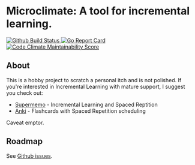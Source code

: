 # Microclimate: A tool for incremental learning.

<a href="https://github.com/heymatthew/microclimate/actions">
  <img alt="Github Build Status" src="https://github.com/heymatthew/microclimate/actions/workflows/build.yml/badge.svg" />
</a>
<a href="https://goreportcard.com/report/github.com/heymatthew/microclimate">
  <img alt="Go Report Card" src="https://goreportcard.com/badge/github.com/heymatthew/microclimate" />
</a>
<a href="https://codeclimate.com/github/heymatthew/microclimate/maintainability">
  <img alt="Code Climate Maintainability Score" src="https://api.codeclimate.com/v1/badges/972eda56ae45fffb663b/maintainability" />
</a>

## About

This is a hobby project to scratch a personal itch and is not polished. If
you're interested in Incremental Learning with mature support, I suggest you
check out:

* [Supermemo](https://www.supermemo.com/en) - Incremental Learning and Spaced Reptition
* [Anki](https://apps.ankiweb.net/) - Flashcards with Spaced Repetition scheduling

Caveat emptor.

## Roadmap

See [Github issues](https://github.com/heymatthew/microclimate/issues).
